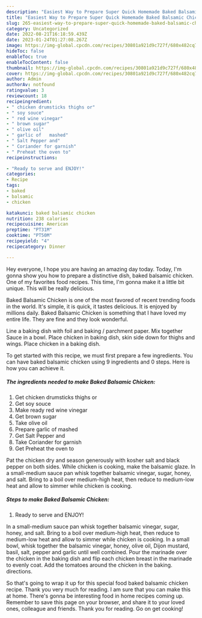 ```yaml
---
description: "Easiest Way to Prepare Super Quick Homemade Baked Balsamic Chicken"
title: "Easiest Way to Prepare Super Quick Homemade Baked Balsamic Chicken"
slug: 265-easiest-way-to-prepare-super-quick-homemade-baked-balsamic-chicken
category: Uncategorized
date: 2022-08-21T16:18:59.439Z
date: 2023-01-24T01:27:08.267Z
image: https://img-global.cpcdn.com/recipes/30801a921d9c727f/680x482cq70/baked-balsamic-chicken-recipe-main-photo.jpg
hideToc: false
enableToc: true
enableTocContent: false
thumbnail: https://img-global.cpcdn.com/recipes/30801a921d9c727f/680x482cq70/baked-balsamic-chicken-recipe-main-photo.jpg
cover: https://img-global.cpcdn.com/recipes/30801a921d9c727f/680x482cq70/baked-balsamic-chicken-recipe-main-photo.jpg
author: Admin
authorAv: notfound
ratingvalue: 3
reviewcount: 18
recipeingredient:
- " chicken drumsticks thighs or"
- " soy souce"
- " red wine vinegar"
- " brown sugar"
- " olive oil"
- " garlic of   mashed"
- " Salt Pepper and"
- " Coriander for garnish"
- " Preheat the oven to"
recipeinstructions:

- "Ready to serve and ENJOY!"
categories:
- Recipe
tags:
- baked
- balsamic
- chicken

katakunci: baked balsamic chicken 
nutrition: 238 calories
recipecuisine: American
preptime: "PT31M"
cooktime: "PT50M"
recipeyield: "4"
recipecategory: Dinner

---
```



Hey everyone, I hope you are having an amazing day today. Today, I'm gonna show you how to prepare a distinctive dish, baked balsamic chicken. One of my favorites food recipes. This time, I'm gonna make it a little bit unique. This will be really delicious.

Baked Balsamic Chicken is one of the most favored of recent trending foods in the world. It's simple, it is quick, it tastes delicious. It is enjoyed by millions daily. Baked Balsamic Chicken is something that I have loved my entire life. They are fine and they look wonderful.

Line a baking dish with foil and baking / parchment paper. Mix together Sauce in a bowl. Place chicken in baking dish, skin side down for thighs and wings. Place chicken in a baking dish.


To get started with this recipe, we must first prepare a few ingredients. You can have baked balsamic chicken using 9 ingredients and 0 steps. Here is how you can achieve it.

<!--inarticleads1-->

##### The ingredients needed to make Baked Balsamic Chicken:

1. Get  chicken drumsticks thighs or
1. Get  soy souce
1. Make ready  red wine vinegar
1. Get  brown sugar
1. Take  olive oil
1. Prepare  garlic of   mashed
1. Get  Salt Pepper and
1. Take  Coriander for garnish
1. Get  Preheat the oven to


Pat the chicken dry and season generously with kosher salt and black pepper on both sides. While chicken is cooking, make the balsamic glaze. In a small-medium sauce pan whisk together balsamic vinegar, sugar, honey, and salt. Bring to a boil over medium-high heat, then reduce to medium-low heat and allow to simmer while chicken is cooking. 

<!--inarticleads2-->

##### Steps to make Baked Balsamic Chicken:


1. Ready to serve and ENJOY!

In a small-medium sauce pan whisk together balsamic vinegar, sugar, honey, and salt. Bring to a boil over medium-high heat, then reduce to medium-low heat and allow to simmer while chicken is cooking. In a small bowl, whisk together the balsamic vinegar, honey, olive oil, Dijon mustard, basil, salt, pepper and garlic until well combined. Pour the marinade over the chicken in the baking dish and flip each chicken breast in the marinade to evenly coat. Add the tomatoes around the chicken in the baking. directions. 

So that's going to wrap it up for this special food baked balsamic chicken recipe. Thank you very much for reading. I am sure that you can make this at home. There's gonna be interesting food in home recipes coming up. Remember to save this page on your browser, and share it to your loved ones, colleague and friends. Thank you for reading. Go on get cooking!
